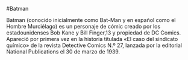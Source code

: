 #Batman


Batman (conocido inicialmente como Bat-Man y en español como el Hombre Murciélago) es un personaje de cómic creado por los estadounidenses Bob
Kane y Bill Finger,13​ y propiedad de DC Comics. Apareció por primera vez en la historia titulada «El caso del sindicato químico» de la revista Detective
Comics N.º 27, lanzada por la editorial National Publications el 30 de marzo de 1939.
